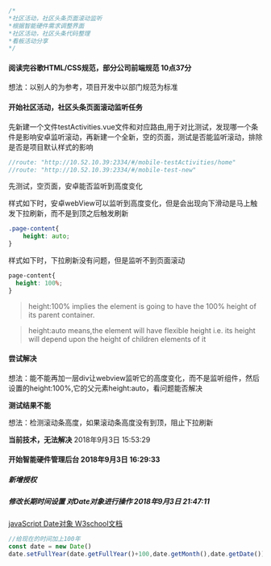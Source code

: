 ```javaScript
/*
*社区活动，社区头条页面滚动监听
*根据智能硬件需求调整界面
*社区活动，社区头条代码整理
*看板活动分享
*/
```

#### 阅读完谷歌HTML/CSS规范，部分公司前端规范 10点37分
想法：以别人的为参考，项目开发中以部门规范为标准

#### 开始社区活动，社区头条页面滚动监听任务
先新建一个文件testActivities.vue文件和对应路由,用于对比测试，发现哪一个条件是影响安卓监听滚动，再新建一个全新，空的页面，测试是否能监听滚动，排除是否是项目默认样式的影响
```javaScript
//route: "http://10.52.10.39:2334/#/mobile-testActivities/home"
//route: "http://10.52.10.39:2334/#/mobile-test-new"
```
先测试，空页面，安卓能否监听到高度变化

样式如下时，安卓webView可以监听到高度变化，但是会出现向下滑动是马上触发下拉刷新，而不是到顶之后触发刷新
```css
.page-content{
    height: auto;
}
```
样式如下时，下拉刷新没有问题，但是监听不到页面滚动
```css
page-content{
  height: 100%;  
}
```
> height:100% implies the element is going to have the 100% height of its parent container.

> height:auto means,the element will have flexible height i.e. its height will depend upon the height of children elements of it 

#### 尝试解决

想法：能不能再加一层div让webview监听它的高度变化，而不是监听<mt-loadmore>组件，然后设置<mt-loadmore>的height:100%,它的父元素height:auto，看问题能否解决

**测试结果不能**

想法：检测滚动条高度，如果滚动条高度没有到顶，阻止下拉刷新

**当前技术，无法解决** 2018年9月3日 15:53:29

#### 开始智能硬件管理后台  2018年9月3日 16:29:33

##### 新增授权

##### 修改长期时间设置 对Date对象进行操作 2018年9月3日 21:47:11
[javaScript Date对象 W3school文档](http://www.w3school.com.cn/jsref/jsref_obj_date.asp)
```javaScript
//给现在的时间加上100年
const date = new Date()
date.setFullYear(date.getFullYear()+100,date.getMonth(),date.getDate())
```
